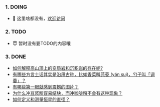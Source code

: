 ### 1. DOING
- 👋 这里啥都没有，[欢迎访问](https://fangler.github.io/)

### 2. TODO 
- 😇 暂时没有要TODO的内容哦

### 3. DONE
<!-- BLOG-POST-LIST:START -->
- [如何解释高山顶上的变质岩和沉积岩的存在呢?](https://daily.zhihu.com/story/9762183)
- [有哪些方言土话其实是沿用古称，比如香菜叫芫荽 &lpar;yán sui&rpar;，勺子叫「调羹」？](https://daily.zhihu.com/story/9762121)
- [有哪些第一眼就感到震撼的图片？](https://daily.zhihu.com/story/9762173)
- [为什么冲豆浆粉容易结块，而冲咖啡粉不会有这种现象？](https://daily.zhihu.com/story/9762214)
- [如何定义和测量恒星的直径？](https://daily.zhihu.com/story/9762220)
<!-- BLOG-POST-LIST:END -->
